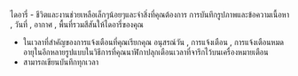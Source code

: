 ไดอารี่ - ชีวิตและงานช่วยเหลือเล็กๆน้อยๆและจำสิ่งที่คุณต้องการ
การบันทึกรูปภาพและข้อความเนื้อหา , วันที่ , อากาศ , พื้นที่รวมสีสันให้ไดอารี่ของคุณ
- ในเวลาที่สำคัญของการแจ้งเตือนที่คุณเรียกคุณ
อนุสรณ์วัน , การแจ้งเตือน , การแจ้งเตือนหมดอายุในอีกหลายรูปแบบในวิธีการที่คุณนาฬิกาปลุกเตือนเวลาที่จารึกไว้บนเครื่องหมายเตือน
- สามารถเขียนบันทึกทุกเวลา
